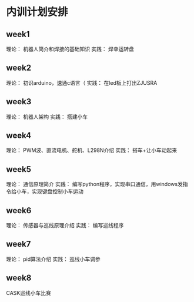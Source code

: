 # 内训计划安排

## week1
理论：
机器人简介和焊接的基础知识
实践：
焊幸运转盘

## week2
理论：
初识arduino，速通c语言（
实践：
在led板上打出ZJUSRA

## week3
理论：
机器人架构
实践：
搭建小车

## week4
理论：
PWM波、直流电机、舵机、L298N介绍
实践：
搭车+让小车动起来

## week5
理论：
通信原理简介
实践：
编写python程序，实现串口通信，用windows发指令给小车，实现键盘控制小车运动

## week6
理论：
传感器与巡线原理介绍
实践：
编写巡线程序



## week7
理论：
pid算法介绍
实践：
巡线小车调参

## week8
CASK巡线小车比赛